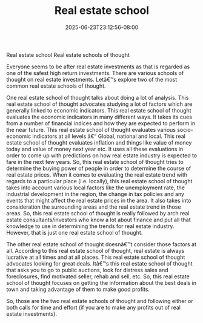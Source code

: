 ﻿---
title: "Real estate school"
date: 2025-06-23T23:12:56-08:00
description: "real estate Tips for Web Success"
featured_image: "/images/real estate.jpg"
tags: ["real estate"]
---

Real estate school
Real estate schools of thought

Everyone seems to be after real estate investments as that is regarded as one of the safest high return investments. There are various schools of thought on real estate investments. Letâ€™s explore two of the most common real estate schools of thought.

One real estate school of thought talks about doing a lot of analysis. This real estate school of thought advocates studying a lot of factors which are generally linked to economic indicators. This real estate school of thought evaluates the economic indicators in many different ways. It takes its cues from a number of financial indices and how they are expected to perform in the near future. This real estate school of thought evaluates various socio-economic indicators at all levels â€“ Global, national and local. This real estate school of thought evaluates inflation and things like value of money today and value of money next year etc. It uses all these evaluations in order to come up with predictions on how real estate industry is expected to fare in the next few years. So, this real estate school of thought tries to determine the buying power of people in order to determine the course of real estate prices. When it comes to evaluating the real estate trend with regards to a particular place (i.e. locally), this real estate school of thought takes into account various local factors like the unemployment rate, the industrial development in the region, the change in tax policies and any events that might affect the real estate prices in the area. It also takes into consideration the surrounding areas and the real estate trend in those areas. So, this real estate school of thought is really followed by arch real estate consultants/investors who know a lot about finance and put all that knowledge to use in determining the trends for real estate industry. However, that is just one real estate school of thought.

The other real estate school of thought doesnâ€™t consider those factors at all. According to this real estate school of thought, real estate is always lucrative at all times and at all places. This real estate school of thought advocates looking for great deals. Itâ€™s this real estate school of thought that asks you to go to public auctions, look for distress sales and foreclosures, find motivated seller, rehab and sell, etc. So, this real estate school of thought focuses on getting the information about the best deals in town and taking advantage of them to make good profits.

So, those are the two real estate schools of thought and following either or both calls for time and effort (if you are to make any profits out of real estate investments).  

